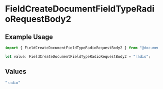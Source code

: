 # FieldCreateDocumentFieldTypeRadioRequestBody2

## Example Usage

```typescript
import { FieldCreateDocumentFieldTypeRadioRequestBody2 } from "@documenso/sdk-typescript/models/operations";

let value: FieldCreateDocumentFieldTypeRadioRequestBody2 = "radio";
```

## Values

```typescript
"radio"
```